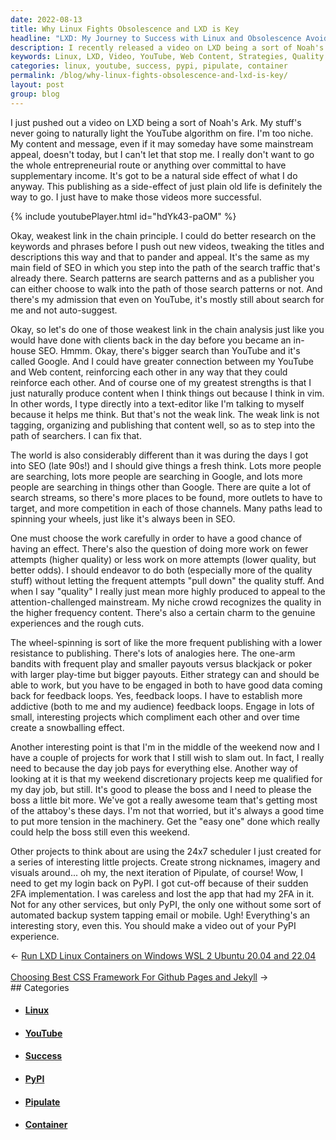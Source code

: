 ```yaml
---
date: 2022-08-13
title: Why Linux Fights Obsolescence and LXD is Key
headline: "LXD: My Journey to Success with Linux and Obsolescence Avoidance"
description: I recently released a video on LXD being a sort of Noah's Ark and am working on strategies to make my videos more successful. I'm also working on projects for my day job and creating a 24x7 scheduler for a series of projects. I need to create nicknames, imagery, and visuals for the next iteration of Pipulate, but was cut off from PyPI because of their 2FA implementation. Read my blog post to learn more about my journey to success!
keywords: Linux, LXD, Video, YouTube, Web Content, Strategies, Quality Content, Projects, Day Job, 24x7 Scheduler, Nicknames, Imagery, Visuals, Pipulate, PyPI, 2FA Implementation
categories: linux, youtube, success, pypi, pipulate, container
permalink: /blog/why-linux-fights-obsolescence-and-lxd-is-key/
layout: post
group: blog
---
```



I just pushed out a video on LXD being a sort of Noah's Ark. My stuff's never
going to naturally light the YouTube algorithm on fire. I'm too niche. My
content and message, even if it may someday have some mainstream appeal,
doesn't today, but I can't let that stop me. I really don't want to go the
whole entrepreneurial route or anything over committal to have supplementary
income. It's got to be a natural side effect of what I do anyway. This
publishing as a side-effect of just plain old life is definitely the way to go.
I just have to make those videos more successful.

{% include youtubePlayer.html id="hdYk43-paOM" %}

Okay, weakest link in the chain principle. I could do better research on the
keywords and phrases before I push out new videos, tweaking the titles and
descriptions this way and that to pander and appeal. It's the same as my main
field of SEO in which you step into the path of the search traffic that's
already there. Search patterns are search patterns and as a publisher you can
either choose to walk into the path of those search patterns or not. And
there's my admission that even on YouTube, it's mostly still about search for
me and not auto-suggest.

Okay, so let's do one of those weakest link in the chain analysis just like you
would have done with clients back in the day before you became an in-house SEO.
Hmmm. Okay, there's bigger search than YouTube and it's called Google. And I
could have greater connection between my YouTube and Web content, reinforcing
each other in any way that they could reinforce each other. And of course one
of my greatest strengths is that I just naturally produce content when I think
things out because I think in vim. In other words, I type directly into a
text-editor like I'm talking to myself because it helps me think. But that's
not the weak link. The weak link is not tagging, organizing and publishing that
content well, so as to step into the path of searchers. I can fix that.

The world is also considerably different than it was during the days I got into
SEO (late 90s!) and I should give things a fresh think. Lots more people are
searching, lots more people are searching in Google, and lots more people are
searching in things other than Google. There are quite a lot of search streams,
so there's more places to be found, more outlets to have to target, and more
competition in each of those channels. Many paths lead to spinning your wheels,
just like it's always been in SEO.

One must choose the work carefully in order to have a good chance of having an
effect. There's also the question of doing more work on fewer attempts (higher
quality) or less work on more attempts (lower quality, but better odds). I
should endeavor to do both (especially more of the quality stuff) without
letting the frequent attempts "pull down" the quality stuff. And when I say
"quality" I really just mean more highly produced to appeal to the
attention-challenged mainstream. My niche crowd recognizes the quality in the
higher frequency content. There's also a certain charm to the genuine
experiences and the rough cuts.

The wheel-spinning is sort of like the more frequent publishing with a lower
resistance to publishing. There's lots of analogies here. The one-arm bandits
with frequent play and smaller payouts versus blackjack or poker with larger
play-time but bigger payouts. Either strategy can and should be able to work,
but you have to be engaged in both to have good data coming back for feedback
loops. Yes, feedback loops. I have to establish more addictive (both to me and
my audience) feedback loops. Engage in lots of small, interesting projects
which compliment each other and over time create a snowballing effect.

Another interesting point is that I'm in the middle of the weekend now and I
have a couple of projects for work that I still wish to slam out. In fact, I
really need to because the day job pays for everything else. Another way of
looking at it is that my weekend discretionary projects keep me qualified for
my day job, but still. It's good to please the boss and I need to please the
boss a little bit more. We've got a really awesome team that's getting most of
the attaboy's these days. I'm not that worried, but it's always a good time to
put more tension in the machinery. Get the "easy one" done which really could
help the boss still even this weekend.

Other projects to think about are using the 24x7 scheduler I just created for a
series of interesting little projects. Create strong nicknames, imagery and
visuals around... oh my, the next iteration of Pipulate, of course! Wow, I need
to get my login back on PyPI. I got cut-off because of their sudden 2FA
implementation. I was careless and lost the app that had my 2FA in it. Not for
any other services, but only PyPI, the only one without some sort of automated
backup system tapping email or mobile. Ugh! Everything's an interesting story,
even this. You should make a video out of your PyPI experience.


<div class="arrow-links"><div class="post-nav-prev"><span class="arrow">&larr;&nbsp;</span><a href="/blog/run-lxd-linux-containers-on-windows-wsl-2-ubuntu-20-04-and-22-04/">Run LXD Linux Containers on Windows WSL 2 Ubuntu 20.04 and 22.04</a></div> &nbsp; <div class="post-nav-next"><a href="/blog/choosing-best-css-framework-for-github-pages-and-jekyll/">Choosing Best CSS Framework For Github Pages and Jekyll</a><span class="arrow">&nbsp;&rarr;</span></div></div>
## Categories

<ul>
<li><h4><a href='/linux/'>Linux</a></h4></li>
<li><h4><a href='/youtube/'>YouTube</a></h4></li>
<li><h4><a href='/success/'>Success</a></h4></li>
<li><h4><a href='/pypi/'>PyPI</a></h4></li>
<li><h4><a href='/pipulate/'>Pipulate</a></h4></li>
<li><h4><a href='/container/'>Container</a></h4></li></ul>